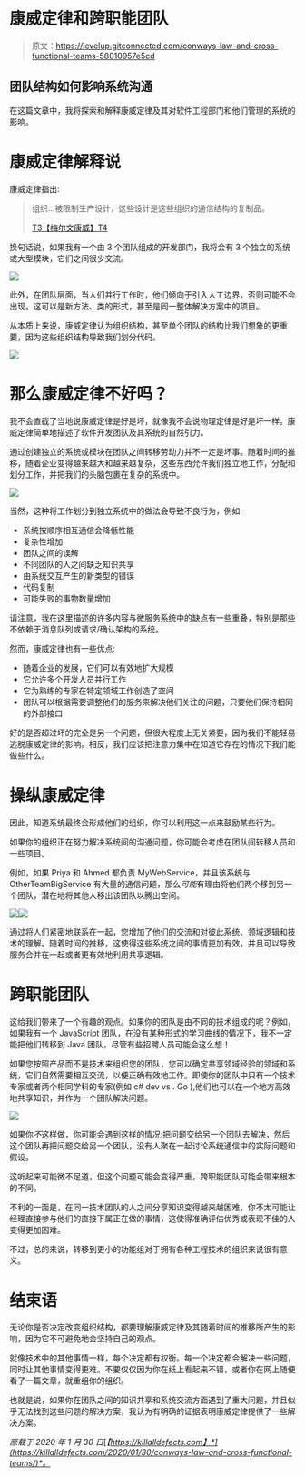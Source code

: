 # 康威定律和跨职能团队

> 原文：<https://levelup.gitconnected.com/conways-law-and-cross-functional-teams-58010957e5cd>

## 团队结构如何影响系统沟通

在这篇文章中，我将探索和解释康威定律及其对软件工程部门和他们管理的系统的影响。

# 康威定律解释说

康威定律指出:

> 组织…被限制生产设计，这些设计是这些组织的通信结构的复制品。
> 
> [T3【梅尔文康威】T4](https://en.wikipedia.org/wiki/Conway%27s_law)

换句话说，如果我有一个由 3 个团队组成的开发部门，我将会有 3 个独立的系统或大型模块，它们之间很少交流。

![](img/ad3eb05817147ff3549ff4ee3705f408.png)

此外，在团队层面，当人们并行工作时，他们倾向于引入人工边界，否则可能不会出现。这可以是新方法、类的形式，甚至是同一整体解决方案中的项目。

从本质上来说，康威定律认为组织结构，甚至单个团队的结构比我们想象的更重要，因为这些组织结构导致我们划分代码。

![](img/386b7dd7d75eb72ebf3c20d88bd82834.png)

# 那么康威定律不好吗？

我不会直截了当地说康威定律是好是坏，就像我不会说物理定律是好是坏一样。康威定律简单地描述了软件开发团队及其系统的自然引力。

通过创建独立的系统或模块在团队之间转移劳动力并不一定是坏事。随着时间的推移，随着企业变得越来越大和越来越复杂，这些东西允许我们独立地工作，分配和划分工作，并把我们的头脑包裹在复杂的系统中。

![](img/380fedd6cebc5a3f6d1dff01b8dc2a56.png)

当然，这种将工作划分到独立系统中的做法会导致不良行为，例如:

*   系统按顺序相互通信会降低性能
*   复杂性增加
*   团队之间的误解
*   不同团队的人之间缺乏知识共享
*   由系统交互产生的新类型的错误
*   代码复制
*   可能失败的事物数量增加

请注意，我在这里描述的许多内容与微服务系统中的缺点有一些重叠，特别是那些不依赖于消息队列或请求/确认架构的系统。

然而，康威定律也有一些优点:

*   随着企业的发展，它们可以有效地扩大规模
*   它允许多个开发人员并行工作
*   它为熟练的专家在特定领域工作创造了空间
*   团队可以根据需要调整他们的服务来解决他们关注的问题，只要他们保持相同的外部接口

好的是否超过坏的完全是另一个问题，但很大程度上无关紧要，因为我们不能轻易逃脱康威定律的影响。相反，我们应该把注意力集中在知道它存在的情况下我们能做些什么。

# 操纵康威定律

因此，知道系统最终会形成他们的组织，你可以利用这一点来鼓励某些行为。

如果你的组织正在努力解决系统间的沟通问题，你可能会考虑在团队间转移人员和一些项目。

例如，如果 Priya 和 Ahmed 都负责 MyWebService，并且该系统与 OtherTeamBigService 有大量的通信问题，那么*可能*有理由将他们两个移到另一个团队，潜在地将其他人移出该团队以腾出空间。

![](img/d060156bb2fb7d897e8f91087dab9434.png)![](img/ddbbcd9cfb5a8443e8d8018130edc3ae.png)

通过将人们紧密地联系在一起，您增加了他们的交流和对彼此系统、领域逻辑和技术的理解。随着时间的推移，这使得这些系统之间的事情更加有效，并且可以导致服务合并在一起或者更有效地利用共享逻辑。

# 跨职能团队

这给我们带来了一个有趣的观点。如果你的团队是由不同的技术组成的呢？例如，如果我有一个 JavaScript 团队，在没有某种形式的学习曲线的情况下，我不一定能把他们转移到 Java 团队，尽管有些招聘人员可能会这么想！

如果您按照产品而不是技术来组织您的团队，您可以确定共享领域经验的领域和系统，它们自然需要相互交流，以便正确有效地工作。即使你的团队中只有一个技术专家或者两个相同学科的专家(例如 c# dev vs . Go ),他们也可以在一个地方高效地共享知识，并作为一个团队解决问题。

![](img/7e25674b15b25d9226c1235634e6c740.png)

如果你*不*这样做，你可能会遇到这样的情况:把问题交给另一个团队去解决，然后这个团队再把问题交给另一个团队，没有人聚在一起讨论系统通信中的实际问题和假设。

这听起来可能微不足道，但这个问题可能会变得严重，跨职能团队可能会带来根本的不同。

不利的一面是，在同一技术团队的人之间分享知识变得越来越困难，你不太可能让经理直接参与他们的直接下属正在做的事情，这使得准确评估优秀或表现不佳的人变得更加困难。

不过，总的来说，转移到更小的功能组对于拥有各种工程技术的组织来说很有意义。

# 结束语

无论你是否决定改变组织结构，都要理解康威定律及其随着时间的推移所产生的影响，因为它不可避免地会坚持自己的观点。

就像技术中的其他事情一样，每个决定都有权衡。每一个决定都会解决一些问题，同时让其他事情变得更难。不要仅仅因为你在纸上看起来不错，或者你在网上随便看了一篇文章，就重组你的组织。

也就是说，如果你在团队之间的知识共享和系统交流方面遇到了重大问题，并且似乎无法找到这些问题的解决方案，我认为有明确的证据表明康威定律提供了一些解决方案。

*原载于 2020 年 1 月 30 日*[*【https://killalldefects.com】*](https://killalldefects.com/2020/01/30/conways-law-and-cross-functional-teams/)*。*